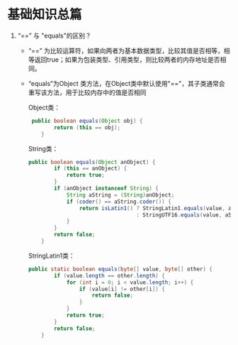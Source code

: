 # 基础知识总篇

1. “==” 与 "equals"的区别？

   - “==” 为比较运算符，如果向两者为基本数据类型，比较其值是否相等，相等返回true；如果为包装类型、引用类型，则比较两者的内存地址是否相同。

   - “equals”为Object 类方法，在Object类中默认使用"=="，其子类通常会重写该方法，用于比较内存中的值是否相同

     Object类：

     ```java
      public boolean equals(Object obj) {
             return (this == obj);
         }
     ```

     String类：

     ```java
     public boolean equals(Object anObject) {
             if (this == anObject) {
                 return true;
             }
             if (anObject instanceof String) {
                 String aString = (String)anObject;
                 if (coder() == aString.coder()) {
                     return isLatin1() ? StringLatin1.equals(value, aString.value)
                                       : StringUTF16.equals(value, aString.value);
                 }
             }
             return false;
         }
     ```

     StringLatin1类：

     ```java
     public static boolean equals(byte[] value, byte[] other) {
             if (value.length == other.length) {
                 for (int i = 0; i < value.length; i++) {
                     if (value[i] != other[i]) {
                         return false;
                     }
                 }
                 return true;
             }
             return false;
         }
     ```

     